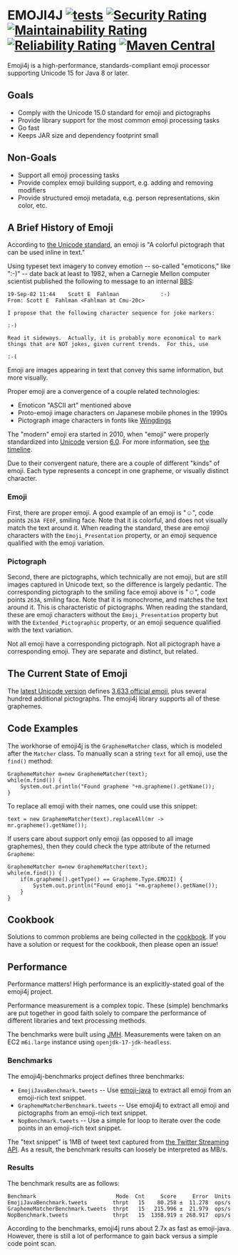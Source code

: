# EMOJI4J [![tests](https://github.com/sigpwned/emoji4j/actions/workflows/tests.yml/badge.svg)](https://github.com/sigpwned/emoji4j/actions/workflows/tests.yml) [![Security Rating](https://sonarcloud.io/api/project_badges/measure?project=sigpwned_emoji4j&metric=security_rating)](https://sonarcloud.io/summary/new_code?id=sigpwned_emoji4j) [![Maintainability Rating](https://sonarcloud.io/api/project_badges/measure?project=sigpwned_emoji4j&metric=sqale_rating)](https://sonarcloud.io/summary/new_code?id=sigpwned_emoji4j) [![Reliability Rating](https://sonarcloud.io/api/project_badges/measure?project=sigpwned_emoji4j&metric=reliability_rating)](https://sonarcloud.io/summary/new_code?id=sigpwned_emoji4j) [![Maven Central](https://maven-badges.herokuapp.com/maven-central/com.sigpwned/emoji4j-core/badge.svg)](https://maven-badges.herokuapp.com/maven-central/com.sigpwned/emoji4j-core)

Emoji4j is a high-performance, standards-compliant emoji processor supporting Unicode 15 for Java 8 or later.

## Goals

* Comply with the Unicode 15.0 standard for emoji and pictographs
* Provide library support for the most common emoji processing tasks
* Go fast
* Keeps JAR size and dependency footprint small

## Non-Goals

* Support all emoji processing tasks
* Provide complex emoji building support, e.g. adding and removing modifiers
* Provide structured emoji metadata, e.g. person representations, skin color, etc.

## A Brief History of Emoji

According to [the Unicode standard](https://www.unicode.org/reports/tr51/index.html#def_emoji), an emoji is "A colorful pictograph that can be used inline in text."

Using typeset text imagery to convey emotion -- so-called "emoticons," like ":-)" -- date back at least to 1982, when a Carnegie Mellon computer scientist published the following to message to an internal [BBS](https://en.wikipedia.org/wiki/Bulletin_board_system):

    19-Sep-82 11:44    Scott E  Fahlman             :-)
    From: Scott E  Fahlman <Fahlman at Cmu-20c>
     
    I propose that the following character sequence for joke markers:
            
    :-)
            
    Read it sideways.  Actually, it is probably more economical to mark
    things that are NOT jokes, given current trends.  For this, use
            
    :-(
    
Emoji are images appearing in text that convey this same information, but more visually.

Proper emoji are a convergence of a couple related technologies:

* Emoticon "ASCII art" mentioned above
* Proto-emoji image characters on Japanese mobile phones in the 1990s
* Pictograph image characters in fonts like [Wingdings](https://en.wikipedia.org/wiki/Wingdings)

The "modern" emoji era started in 2010, when "emoji" were properly standardized into [Unicode](https://en.wikipedia.org/wiki/Unicode) version [6.0](https://unicode.org/Public/6.0.0/). For more information, see [the timeline](https://emojitimeline.com/).

Due to their convergent nature, there are a couple of different "kinds" of emoji. Each type represents a concept in one grapheme, or visually distinct character.

### Emoji

First, there are proper emoji. A good example of an emoji is "☺️", code points `263A FE0F`, smiling face. Note that it is colorful, and does not visually match the text around it. When reading the standard, these are emoji characters with the `Emoji_Presentation` property, or an emoji sequence qualified with the emoji variation.

### Pictograph

Second, there are pictographs, which technically are not emoji, but are still images captured in Unicode text, so the difference is largely pedantic. The corresponding pictograph to the smiling face emoji above is "☺", code points `263A`, smiling face. Note that it is monochrome, and matches the text around it. This is characteristic of pictographs. When reading the standard, these are emoji characters without the `Emoji_Presentation` property but with the `Extended_Pictographic` property, or an emoji sequence qualified with the text variation.

Not all emoji have a corresponding pictograph. Not all pictograph have a corresponding emoji. They are separate and distinct, but related.

## The Current State of Emoji

The [latest Unicode version](https://unicode.org/Public/14.0.0/) defines [3,633 official emoji](https://blog.emojipedia.org/whats-new-in-unicode-14-0/), plus several hundred additional pictographs. The emoji4j library supports all of these graphemes.

## Code Examples

The workhorse of emoji4j is the `GraphemeMatcher` class, which is modeled after the `Matcher` class. To manually scan a string `text` for all emoji, use the `find()` method:

    GraphemeMatcher m=new GraphemeMatcher(text);
    while(m.find()) {
        System.out.println("Found grapheme "+m.grapheme().getName());
    }

To replace all emoji with their names, one could use this snippet:

    text = new GraphemeMatcher(text).replaceAll(mr -> mr.grapheme().getName());
    
If users care about support only emoji (as opposed to all image graphemes), then they could check the type attribute of the returned `Grapheme`:

    GraphemeMatcher m=new GraphemeMatcher(text);
    while(m.find()) {
        if(m.grapheme().getType() == Grapheme.Type.EMOJI) {
            System.out.println("Found emoji "+m.grapheme().getName());
        }
    }    

## Cookbook

Solutions to common problems are being collected in the [cookbook](https://github.com/sigpwned/emoji4j/wiki/Cookbook). If you have a solution or request for the cookbook, then please open an issue!

## Performance

Performance matters! High performance is an explicitly-stated goal of the emoji4j project.

Performance measurement is a complex topic. These (simple) benchmarks are put together in good faith solely to compare the performance of different libraries and text processing methods.

The benchmarks were built using [JMH](https://openjdk.java.net/projects/code-tools/jmh/). Measurements were taken on an EC2 `m6i.large` instance using `openjdk-17-jdk-headless`.

### Benchmarks

The emoji4j-benchmarks project defines three benchmarks:

* `EmojiJavaBenchmark.tweets` -- Use [emoji-java](https://github.com/vdurmont/emoji-java) to extract all emoji from an emoji-rich text snippet.
* `GraphemeMatcherBenchmark.tweets` -- Use emoji4j to extract all emoji and pictographs from an emoji-rich text snippet.
* `NopBenchmark.tweets` -- Use a simple for loop to iterate over the code points in an emoji-rich text snippet.

The "text snippet" is 1MB of tweet text captured from [the Twitter Streaming API](https://developer.twitter.com/en/docs/twitter-api/v1/tweets/sample-realtime/api-reference/get-statuses-sample). As a result, the benchmark results can loosely be interpreted as MB/s.

### Results

The benchmark results are as follows:

    Benchmark                         Mode  Cnt     Score     Error  Units
    EmojiJavaBenchmark.tweets        thrpt   15    80.258 ±  11.278  ops/s
    GraphemeMatcherBenchmark.tweets  thrpt   15   215.996 ±  21.979  ops/s
    NopBenchmark.tweets              thrpt   15  1358.919 ± 268.917  ops/s

According to the benchmarks, emoji4j runs about 2.7x as fast as emoji-java. However, there is still a lot of performance to gain back versus a simple code point scan.
